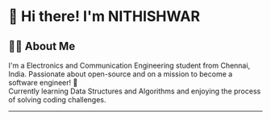 # 👋 Hi there! I'm NITHISHWAR

## 🧑‍💻 About Me
I'm a Electronics and Communication Engineering student from Chennai, India. Passionate about open-source and on a mission to become a software engineer! 🚀  
Currently learning Data Structures and Algorithms and enjoying the process of solving coding challenges.

---

